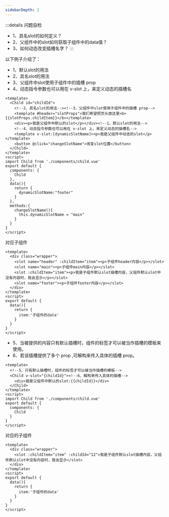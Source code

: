 ```yaml
---
sidebarDepth: 2
---
```

:::details  问题自检
- 1、具名slot的如何定义？
- 2、父组件中的slot如何获取子组件中的data值？
- 3、如何动态改变插槽名字？
:::

以下例子介绍了：
- 1、默认slot的用法
- 2、具名slot的用法
- 3、父组件中slot使用子组件中的插槽 prop
- 4、动态指令参数也可以用在 v-slot 上，来定义动态的插槽名
```vue
<template>
  <Child id="childId">
    <!--2、具名slot的用法--><!--3、父组件中slot使用子组件中的插槽 prop-->
    <template #header="slotProps">我们希望把页头放这里<b>{{slotProps.childItem}}</b></template>
    <div><p>我是父组件中默认的slot</p></div><!--1、默认slot的用法-->
    <!--4、动态指令参数也可以用在 v-slot 上，来定义动态的插槽名-->
    <template v-slot:[dynamicSlotName]><p>我是父组件中动态的slot</p></template>
    <button @click="changeSlotName">改变slot位置</button>
  </Child>
</template>
<script>
import Child from './components/child.vue'
export default {
  components: {
    Child
  },
  data(){
    return {
      dynamicSlotName:"footer"
    }
  },
  methods:{
    changeSlotName(){
      this.dynamicSlotName = "main"
    }
  }
}
</script>
```
对应子组件

```vue
<template>
  <div class="wrapper">
    <slot name="header" :childItem="item"><p>子组件header内容</p></slot>
    <slot name="main"><p>子组件main内容</p></slot>
    <slot :childItem="item"><p>我是子组件默认slot插槽内容，父组件默认slot中没有内容时，我会显示</p></slot>
    <slot name="footer"><p>子组件footer内容</p></slot>
  </div>
</template>
<script>
export default {
  data(){
    return {
      item:'子组件的data'
    }
  }
}
</script>
```
- 5、当被提供的内容只有默认插槽时，组件的标签才可以被当作插槽的模板来使用。
- 6、若该插槽提供了多个 prop ,可解构来传入具体的插槽 prop。

```vue
<template>
  <!--5、只有默认插槽时，组件的标签才可以被当作插槽的模板-->
  <Child v-slot="{childId}"><!--6、解构来传入具体的插槽-->
    <div>我是父组件中默认的slot:{{childId}}</div>
  </Child>
</template>
<script>
import Child from './components/child.vue'
export default {
  components: {
    Child
  }
}
</script>
```
对应的子组件

```vue
<template>
  <div class="wrapper">
    <slot :childItem="item" :childId="12">我是子组件默认slot插槽内容，父组件默认slot中没有内容时，我会显示</slot>
  </div>
</template>
<script>
export default {
  data(){
    return {
      item:'子组件的data'
    }
  }
}
</script>
```